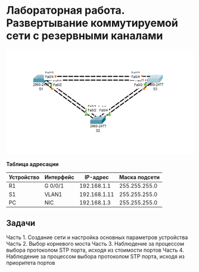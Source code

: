 # Лабораторная работа. Развертывание коммутируемой сети с резервными каналами
    
    
  ![](pic/topology.png)   
    

 **Таблица адресации**   
  
| Устройство |Интерфейс    | IP-адрес     | Маска подсети  | 
|------------|-------------|--------------|----------------|
|    R1      | G 0/0/1     | 192.168.1.1  |255.255.255.0   | 
|    S1      | VLAN1       | 192.168.1.11 |255.255.255.0   |   
|    PC      | NIC         | 192.168.1.3  |255.255.255.0   |   



## Задачи   

Часть 1. Создание сети и настройка основных параметров устройства
Часть 2. Выбор корневого моста
Часть 3. Наблюдение за процессом выбора протоколом STP порта, исходя из стоимости портов
Часть 4. Наблюдение за процессом выбора протоколом STP порта, исходя из приоритета портов
